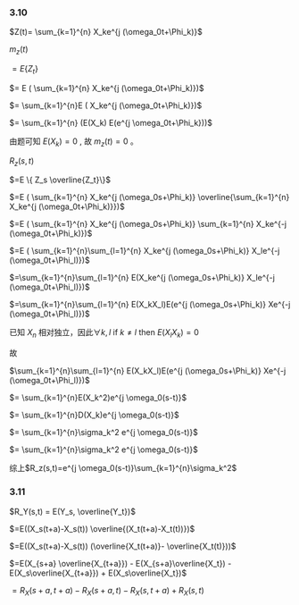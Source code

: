### 3.10

$Z(t)= \sum_{k=1}^{n} X_ke^{j (\omega_0t+\Phi_k)}$

$m_z(t)$

$= E \{ Z_t\}$

$= E ( \sum_{k=1}^{n} X_ke^{j (\omega_0t+\Phi_k)})$

$= \sum_{k=1}^{n}E (  X_ke^{j (\omega_0t+\Phi_k)})$

$= \sum_{k=1}^{n} (E(X_k) E(e^{j \omega_0t+\Phi_k}))$

由题可知 $E(X_k) = 0$ , 故 $m_z(t)=0$ 。



$R_z(s,t)$

$=E \{ Z_s \overline{Z_t}\}$

$=E ( \sum_{k=1}^{n} X_ke^{j (\omega_0s+\Phi_k)} \overline{\sum_{k=1}^{n} X_ke^{j (\omega_0t+\Phi_k)}})$ 

$=E ( \sum_{k=1}^{n} X_ke^{j (\omega_0s+\Phi_k)} \sum_{k=1}^{n} X_ke^{-j (\omega_0t+\Phi_k)})$ 

$=E ( \sum_{k=1}^{n}\sum_{l=1}^{n} X_ke^{j (\omega_0s+\Phi_k)} X_le^{-j (\omega_0t+\Phi_l)})$  

$=\sum_{k=1}^{n}\sum_{l=1}^{n} E(X_ke^{j (\omega_0s+\Phi_k)} X_le^{-j (\omega_0t+\Phi_l)})$​  

$=\sum_{k=1}^{n}\sum_{l=1}^{n} E(X_kX_l)E(e^{j (\omega_0s+\Phi_k)} Xe^{-j (\omega_0t+\Phi_l)})$ 

已知 ${X_n}$ 相对独立，因此$\forall k,l$ if $k \ne l$ then $E(X_lX_k)=0$

故

$\sum_{k=1}^{n}\sum_{l=1}^{n} E(X_kX_l)E(e^{j (\omega_0s+\Phi_k)} Xe^{-j (\omega_0t+\Phi_l)})$

$= \sum_{k=1}^{n}E(X_k^2)e^{j \omega_0(s-t)}$

$= \sum_{k=1}^{n}D(X_k)e^{j \omega_0(s-t)}$

$= \sum_{k=1}^{n}\sigma_k^2 e^{j \omega_0(s-t)}$

$= \sum_{k=1}^{n}\sigma_k^2 e^{j \omega_0(s-t)}$

综上$R_z(s,t)=e^{j \omega_0(s-t)}\sum_{k=1}^{n}\sigma_k^2$



### 3.11

$R_Y(s,t) = E(Y_s, \overline{Y_t})$

$=E((X_s(t+a)-X_s(t)) \overline{(X_t(t+a)-X_t(t))})$

$=E((X_s(t+a)-X_s(t)) (\overline{X_t(t+a)}- \overline{X_t(t)}))$

$=E(X_{s+a} \overline{X_{t+a}}) - E(X_{s+a}\overline{X_t}) - E(X_s\overline{X_{t+a}}) + E(X_s\overline{X_t})$ 

$=R_X(s+a,t+a)-R_X(s+a,t)-R_X(s,t+a)+R_X(s,t)$
